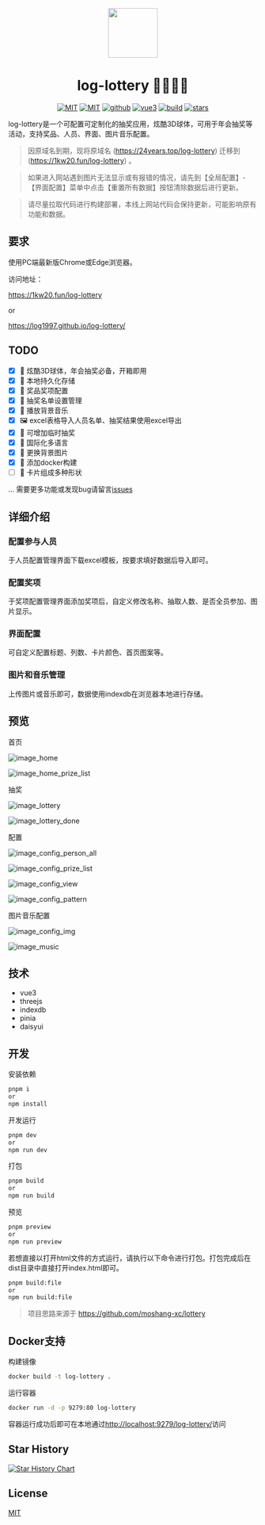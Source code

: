 <div align="center">
    <a href="https://log1997.github.io/log-lottery/">
        <img src="./static/images/lottery.png" width="100" height="100" />
    </a>

# log-lottery 🚀🚀🚀🚀

[![MIT](https://img.shields.io/github/package-json/v/log1997/log-lottery)](https://github.com/LOG1997/log-lottery)
[![MIT](https://img.shields.io/badge/License-MIT-yellow.svg)](https://github.com/LOG1997/log-lottery)
[![github](https://img.shields.io/badge/Author-log1997-blue.svg)](https://github.com/log1997)
[![vue3](https://img.shields.io/badge/VUE-3-green.svg)](https://github.com/log1997)
[![build](https://img.shields.io/github/actions/workflow/status/log1997/log-lottery/node.js.yml)](https://github.com/log1997)
[![stars](https://img.shields.io/github/stars/log1997/log-lottery)](https://github.com/log1997)
</div>

log-lottery是一个可配置可定制化的抽奖应用，炫酷3D球体，可用于年会抽奖等活动，支持奖品、人员、界面、图片音乐配置。

> 因原域名到期，现将原域名 (<https://24years.top/log-lottery>)
迁移到 (<https://1kw20.fun/log-lottery>) 。

> 如果进入网站遇到图片无法显示或有报错的情况，请先到【全局配置】-【界面配置】菜单中点击【重置所有数据】按钮清除数据后进行更新。

> 请尽量拉取代码进行构建部署，本线上网站代码会保持更新，可能影响原有功能和数据。

## 要求

使用PC端最新版Chrome或Edge浏览器。

访问地址：

<https://1kw20.fun/log-lottery>

or

<https://log1997.github.io/log-lottery/>

## TODO

- [x] 🕍 炫酷3D球体，年会抽奖必备，开箱即用
- [x] 💾 本地持久化存储
- [x] 🎁 奖品奖项配置
- [x] 👱 抽奖名单设置管理
- [x] 🎼 播放背景音乐
- [x] 🖼️ excel表格导入人员名单、抽奖结果使用excel导出
- [x] 🎈 可增加临时抽奖
- [x] 🧨 国际化多语言
- [x] 🍃 更换背景图片
- [x] 🚅 添加docker构建
- [ ] 🧵 卡片组成多种形状

...
需要更多功能或发现bug请留言[issues](https://github.com/LOG1997/log-lottery/issues)

## 详细介绍

### 配置参与人员

于人员配置管理界面下载excel模板，按要求填好数据后导入即可。

### 配置奖项

于奖项配置管理界面添加奖项后，自定义修改名称、抽取人数、是否全员参加、图片显示。

### 界面配置

可自定义配置标题、列数、卡片颜色、首页图案等。

### 图片和音乐管理

上传图片或音乐即可，数据使用indexdb在浏览器本地进行存储。

## 预览

首页

![image_home](./static/images/home.png)

![image_home_prize_list](./static//images/home_prizelist.png)

抽奖

![image_lottery](./static/images/lottery-enter.png)

![image_lottery_done](./static/images/lottery-done.png)

配置

![image_config_person_all](./static/images/config_personall.png)

![image_config_prize_list](./static/images/config_prize.png)

![image_config_view](./static/images/config-view.png)

![image_config_pattern](./static/images/config_pattern.png)

图片音乐配置

![image_config_img](./static/images/image_config.png)

![image_music](./static/images/music_music.png)

## 技术

- vue3
- threejs
- indexdb
- pinia
- daisyui

## 开发

安装依赖

```bash
pnpm i
or
npm install
```

开发运行

```bash
pnpm dev
or
npm run dev
```

打包

```bash
pnpm build
or
npm run build
```

预览

```bash
pnpm preview
or
npm run preview
```

若想直接以打开html文件的方式运行，请执行以下命令进行打包。打包完成后在dist目录中直接打开index.html即可。

```bash
pnpm build:file
or
npm run build:file
```

> 项目思路来源于 <https://github.com/moshang-xc/lottery>

## Docker支持

构建镜像

```bash
docker build -t log-lottery .
```

运行容器

```bash
docker run -d -p 9279:80 log-lottery
```

容器运行成功后即可在本地通过<http://localhost:9279/log-lottery/>访问

## Star History

[![Star History Chart](https://api.star-history.com/svg?repos=LOG1997/log-lottery&type=Date)](https://star-history.com/#LOG1997/log-lottery&Date)

## License

[MIT](http://opensource.org/licenses/MIT)
